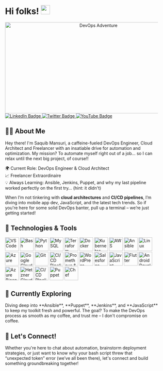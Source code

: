 <h1> Hi folks! <img src="https://media.giphy.com/media/hvRJCLFzcasrR4ia7z/giphy.gif" width="30px"/> </h1>

<div align="center">
  <img src="https://media.giphy.com/media/dWesBcTLavkZuG35MI/giphy.gif" width="600" height="300" alt="DevOps Adventure"/>
</div>

<div id="badges">
  <a href="https://www.linkedin.com/in/saquibmansuri30" target="_blank">
    <img src="https://img.shields.io/badge/LinkedIn-blue?style=for-the-badge&logo=linkedin&logoColor=white" alt="LinkedIn Badge"/>
  </a>
  <a href="https://x.com/saquibmansuri?t=afAvHPDIdP78BiZU75C_EA&s=09" target="_blank">
    <img src="https://img.shields.io/badge/Twitter-blue?style=for-the-badge&logo=twitter&logoColor=white" alt="Twitter Badge"/>
  </a>
  <a href="https://www.youtube.com/@saquibmansuri5905" target="_blank">
    <img src="https://img.shields.io/badge/YouTube-red?style=for-the-badge&logo=youtube&logoColor=white" alt="YouTube Badge"/>
  </a>
</div>

<h2> 👨‍💻 About Me</h2>

Hey there! I'm Saquib Mansuri, a caffeine-fueled DevOps Engineer, Cloud Architect and Freelancer with an insatiable drive for automation and optimization. My mission? To automate myself right out of a job… so I can relax until the next big project, of course!!

🌍 Current Role: DevOps Engineer & Cloud Architect  
📈 Freelancer Extraordinaire  
💡 Always Learning: Ansible, Jenkins, Puppet, and why my last pipeline worked perfectly on the first try… (hint: it didn't)

When I’m not tinkering with **cloud architectures** and **CI/CD pipelines**, I’m diving into mobile app dev, JavaScript, and the latest tech trends. So if you're here for some solid DevOps banter, pull up a terminal – we’re just getting started!

<h2> 🚀 Technologies & Tools</h2>
<p align="left">
  <img src="https://cdn.jsdelivr.net/gh/devicons/devicon/icons/vscode/vscode-original.svg" alt="VS Code" width="45" height="45"/>
  <img src="https://cdn.jsdelivr.net/gh/devicons/devicon/icons/bash/bash-original.svg" alt="Bash" width="45" height="45"/>
  <img src="https://cdn.jsdelivr.net/gh/devicons/devicon/icons/python/python-original.svg" alt="Python" width="45" height="45"/>
  <img src="https://cdn.jsdelivr.net/gh/devicons/devicon/icons/mysql/mysql-original.svg" alt="MySQL" width="45" height="45"/>
  <img src="https://cdn.jsdelivr.net/gh/devicons/devicon/icons/terraform/terraform-original.svg" alt="Terraform" width="45" height="45"/>
  <img src="https://cdn.jsdelivr.net/gh/devicons/devicon/icons/docker/docker-original.svg" alt="Docker" width="45" height="45"/>
  <img src="https://cdn.jsdelivr.net/gh/devicons/devicon/icons/kubernetes/kubernetes-plain.svg" alt="Kubernetes" width="45" height="45"/>
  <img src="https://cdn.jsdelivr.net/gh/devicons/devicon/icons/amazonwebservices/amazonwebservices-original-wordmark.svg" alt="AWS" width="45" height="45"/>
  <img src="https://cdn.jsdelivr.net/gh/devicons/devicon/icons/ansible/ansible-original.svg" alt="Ansible" width="45" height="45"/>
  <img src="https://cdn.jsdelivr.net/gh/devicons/devicon/icons/linux/linux-original.svg" alt="Linux" width="45" height="45"/>
  <img src="https://cdn.jsdelivr.net/gh/devicons/devicon/icons/azure/azure-original-wordmark.svg" alt="Azure" width="45" height="45"/>
  <img src="https://cdn.jsdelivr.net/gh/devicons/devicon/icons/googlecloud/googlecloud-original.svg" alt="Google Cloud" width="45" height="45"/>
  <img src="https://cdn.jsdelivr.net/gh/devicons/devicon/icons/git/git-original.svg" alt="Git" width="45" height="45"/>
  <img src="https://blog.opsmx.com/wp-content/uploads/2022/03/Standard-DevOps-CICD.png" alt="CI/CD Pipelines" width="45" height="45"/>
  <img src="https://cdn.jsdelivr.net/gh/devicons/devicon/icons/grafana/grafana-original.svg" alt="Prometheus & Grafana" width="45" height="45"/>
  <img src="https://cdn.jsdelivr.net/gh/devicons/devicon/icons/wordpress/wordpress-plain.svg" alt="WordPress" width="45" height="45"/>
  <img src="https://cdn.jsdelivr.net/gh/devicons/devicon/icons/salesforce/salesforce-original.svg" alt="Salesforce" width="45" height="45"/>
  <img src="https://cdn.jsdelivr.net/gh/devicons/devicon/icons/javascript/javascript-original.svg" alt="JavaScript" width="45" height="45"/>
  <img src="https://cdn.jsdelivr.net/gh/devicons/devicon/icons/flutter/flutter-original.svg" alt="Flutter" width="45" height="45"/>
  <img src="https://cdn.jsdelivr.net/gh/devicons/devicon/icons/android/android-original.svg" alt="Android Development" width="45" height="45"/>
  <img src="https://try-and-trash.com/content/images/2024/07/bicep-cover.png" alt="Azure Bicep" width="45" height="45"/>
  <img src="https://weap.io/img/hetzner-logo-small.png" alt="Hetzner Cloud" width="45" height="45"/>
  <img src="https://encrypted-tbn0.gstatic.com/images?q=tbn:ANd9GcThYvKCMGMi72gzrSdTZmH8wsF_wxSRLq599g&s" alt="CI/CD PIpelines" width="45" height="45"/>
  <img src="https://www.puppet.com/sites/default/themes/custom/puppet/logo.svg" alt="Puppet" width="45" height="45"/>
  <img src="https://d1l5pp53ux74mz.cloudfront.net/images/cheflibraries/logos/progress-chef-primary-logo-svg.svg?sfvrsn=5865c2aa_3" alt="Chef" width="45" height="45"/>

</p>

<h2> 🌱 Currently Exploring</h2>
<p>
  Diving deep into **Ansible**, **Puppet**, **Jenkins**, and **JavaScript** to keep my toolkit fresh and powerful. The goal? To make the DevOps process as smooth as my coffee, and trust me – I don't compromise on coffee.
</p>

<h2> 💬 Let's Connect!</h2>
<p>
  Whether you're here to chat about automation, brainstorm deployment strategies, or just want to know why your bash script threw that “unexpected token” error (we’ve all been there), let's connect and build something groundbreaking together!
</p>
